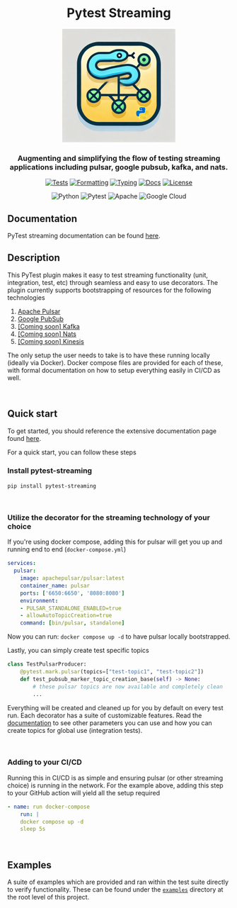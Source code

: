 <h1 align="center">
Pytest Streaming
</h1>

<p align="center">
<img src="https://raw.githubusercontent.com/nachatz/pytest-streaming/main/docs/assets/icon.png" width="256" height="256">
</p>

<h3 align="center">
Augmenting and simplifying the flow of testing streaming applications including pulsar, google pubsub, kafka, and nats.
</h3>

<div align="center">

[![Tests](https://github.com/nachatz/pytest-streaming/actions/workflows/test.yml/badge.svg?branch=main)](https://github.com/nachatz/pytest-streaming/actions/workflows/test.yml)
[![Formatting](https://github.com/nachatz/pytest-streaming/actions/workflows/fmt.yml/badge.svg?branch=main)](https://github.com/nachatz/pytest-streaming/actions/workflows/fmt.yml)
[![Typing](https://github.com/nachatz/pytest-streaming/actions/workflows/mypy.yml/badge.svg?branch=main)](https://github.com/nachatz/pytest-streaming/actions/workflows/mypy.yml)
[![Docs](https://github.com/nachatz/pytest-streaming/actions/workflows/deploy_docs.yaml/badge.svg?branch=main)](https://github.com/nachatz/pytest-streaming/actions/workflows/deploy_docs.yaml)
[![License](https://img.shields.io/badge/License-Apache_2.0-blue.svg)](https://opensource.org/licenses/Apache-2.0)

</div>

<div align="center">

![Python](https://img.shields.io/badge/python-3670A0?style=for-the-badge&logo=python&logoColor=ffdd54)
![Pytest](https://img.shields.io/badge/pytest-%23ffffff.svg?style=for-the-badge&logo=pytest&logoColor=2f9fe3)
![Apache](https://img.shields.io/badge/apache-%23D42029.svg?style=for-the-badge&logo=apache&logoColor=white)
![Google Cloud](https://img.shields.io/badge/GoogleCloud-%234285F4.svg?style=for-the-badge&logo=google-cloud&logoColor=white)

</div>

## Documentation

PyTest streaming documentation can be found [here](https://nachatz.github.io/pytest-streaming).

## Description

This PyTest plugin makes it easy to test streaming functionality (unit, integration, test, etc) through
seamless and easy to use decorators. The plugin currently supports bootstrapping of resources for the following
technologies

1. [Apache Pulsar](https://pulsar.apache.org/)
2. [Google PubSub](https://cloud.google.com/pubsub)
3. [[Coming soon] Kafka](https://kafka.apache.org/)
4. [[Coming soon] Nats](https://nats.io/)
5. [[Coming soon] Kinesis](https://aws.amazon.com/kinesis/)

The only setup the user needs to take is to have these running locally (ideally via Docker). Docker compose
files are provided for each of these, with formal documentation on how to setup everything easily in
CI/CD as well.

&#160;

## Quick start

To get started, you should reference the extensive documentation page found [here](https://nachatz.github.io/pytest-streaming).

For a quick start, you can follow these steps

### Install pytest-streaming

```shell
pip install pytest-streaming
```

&#160;

### Utilize the decorator for the streaming technology of your choice

If you're using docker compose, adding this for pulsar will get you
up and running end to end (`docker-compose.yml`)

```yml
services:
  pulsar:
    image: apachepulsar/pulsar:latest
    container_name: pulsar
    ports: ['6650:6650', '8080:8080']
    environment:
    - PULSAR_STANDALONE_ENABLED=true
    - allowAutoTopicCreation=true
    command: [bin/pulsar, standalone]
```

Now you can run: `docker compose up -d` to have pulsar locally bootstrapped.

Lastly, you can simply create test specific topics

```python
class TestPulsarProducer:
    @pytest.mark.pulsar(topics=["test-topic1", "test-topic2"])
    def test_pubsub_marker_topic_creation_base(self) -> None:
        # these pulsar topics are now available and completely clean
        ...
```

Everything will be created and cleaned up for you by default on every
test run. Each decorator has a suite of customizable features. Read the
[documentation](https://nachatz.github.io/pytest-streaming) to see other parameters you can use and how you can create
topics for global use (integration tests).

&#160;

### Adding to your CI/CD

Running this in CI/CD is as simple and ensuring pulsar (or other streaming choice)
is running in the network. For the example above, adding this step to your GitHub action
will yield all the setup required

```yml
- name: run docker-compose
    run: |
    docker compose up -d
    sleep 5s
```

&#160;

## Examples

A suite of examples which are provided and ran within the test suite directly
to verify functionality. These can be found under the [`examples`](./examples/) directory
at the root level of this project.
